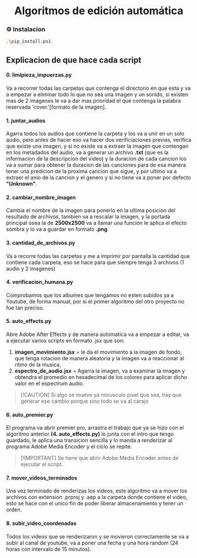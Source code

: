 <div align="center">
  <h1 align="center">Algoritmos de edición automática</a></h1>
</div>

### :gear: Instalacion

```sh
.\pip_install.ps1
```

## Explicacion de que hace cada script

#### 0. limipieza_impuerzas.py

Va a recorrer todas las carpetas que contenga el directorio en que esta y va a empezar a eliminar todo lo que no sea una imagen y un sonido, si existen mas de 2 imagenes le va a dar mas prioridad el que contenga la palabra reservada 'cover.'[formato de la imagen].

#### 1. juntar_audios

Agarra todos los audios que contiene la carpeta y los va a unir en un solo audio, pero antes de hacer eso va hacer dos verificiaciones previas, verifica que existe una imagen, y si no existe va a extraer la imagen que contengan en los metadados del audio, va a generar un archivo **.txt** (que es la informacion de la descripcion del video) y la duracion de cada cancion los va a sumar para obtener la duracion de las canciones para de esa manera tener una predicion de la proxima cancion que sigue, y por ultimo va a extraer el anio de la cancion y el genero y si no tiene va a poner por defecto **"Unknown"**.

#### 2. cambiar_nombre_imagen

Cambia el nombre de la imagen para ponerlo en la ultima posicion del resultado de archivos, tambien va a rescalar la imagen, y la portada principal osea la de **2500x2500** va a llamar una funcion le aplica el efecto sombra y lo va a guardar en formato **.png**.

#### 3. cantidad_de_archivos.py

Va a recorre todas las carpetas y me a imprimir por pantalla la cantidad que contiene cada carpeta, eso se hace para que siempre tenga 3 archivos (1 audio y 2 imagenes)

#### 4. verificacion_humana.py

Comprobamos que los albumes que tengamos no esten subidos ya a Youtube, de forma manual, por si el primer algoritmo del otro proyecto no fue tan preciso.

#### 5. auto_effects.py

Abre Adobe After Effects y de manera automatica va a empezar a editar, va a ejecutar varios scripts en formato .jsx que son:

 1) **imagen_movimiento.jsx** = le da el movimiento a la imagen de fondo, que tenga rotacion de manera aleatoria y la imagen va a reaccionar al ritmo de la musica,
 2) **espectro_de_audio.jsx** = Agarra la imagen, va a examinar la imagen y obtendra el promedio en hexadecimal de los colores para aplicar dicho valor en el espectrum audio.
>
> [!CAUTION]
> Si algo se mueve ya minusculo pixel que sea, hay que generar ese cambio porque sino todo se va al carajo
>

#### 6. auto_premier.py

El programa va abrir premier pro, arrastra el trabajo que ya se hizo con el algoritmo anterior **(4. auto_effects.py)** lo junta con el intro que tengo guardado, le aplica una transicion sencilla y lo manda a renderizar al programa Adobe Media Encoder y el ciclo se repite.
>
> [!IMPORTANT]
> Se tiene que abrir Adobe Media Encoder antes de ejecutar el script.
>

#### 7. mover_videos_terminados

Una vez terminado de renderizas los videos, este algoritmo va a mover los archivos con extension .prproj y .aep a la carpeta donde contiene el video, esto se hace con el unico fin de poder liberar almacenamiento y tener un orden.

#### 8. subir_video_coordenadas

Todos los videos que se renderizaron y se movieron correctamente se va a subir al canal de youtube, va a poner una fecha y una hora random (24 horas con intervalo de 15 minutos).
